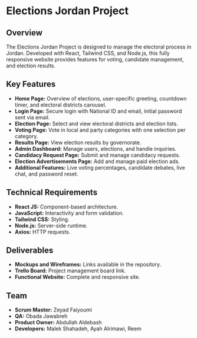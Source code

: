 # Elections Jordan Project

## Overview

The Elections Jordan Project is designed to manage the electoral process in Jordan. Developed with React, Tailwind CSS, and Node.js, this fully responsive website provides features for voting, candidate management, and election results.

## Key Features

- **Home Page:** Overview of elections, user-specific greeting, countdown timer, and electoral districts carousel.
- **Login Page:** Secure login with National ID and email, initial password sent via email.
- **Election Page:** Select and view electoral districts and election lists.
- **Voting Page:** Vote in local and party categories with one selection per category.
- **Results Page:** View election results by governorate.
- **Admin Dashboard:** Manage users, elections, and handle inquiries.
- **Candidacy Request Page:** Submit and manage candidacy requests.
- **Election Advertisements Page:** Add and manage paid election ads.
- **Additional Features:** Live voting percentages, candidate debates, live chat, and password reset.

## Technical Requirements

- **React JS:** Component-based architecture.
- **JavaScript:** Interactivity and form validation.
- **Tailwind CSS:** Styling.
- **Node.js:** Server-side runtime.
- **Axios:** HTTP requests.

## Deliverables

- **Mockups and Wireframes:** Links available in the repository.
- **Trello Board:** Project management board link.
- **Functional Website:** Complete and responsive site.

## Team

- **Scrum Master:** Zeyad Faiyoumi
- **QA:** Obada Jawabreh
- **Product Owner:** Abdullah Aldebash
- **Developers:** Malek Shahadeh, Ayah Alrimawi, Reem
